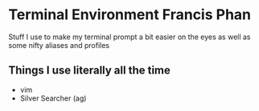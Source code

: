 # Terminal Environment Francis Phan

Stuff I use to make my terminal prompt a bit easier on the eyes as well as some nifty aliases
and profiles


## Things I use literally all the time

* vim
* Silver Searcher (ag)

